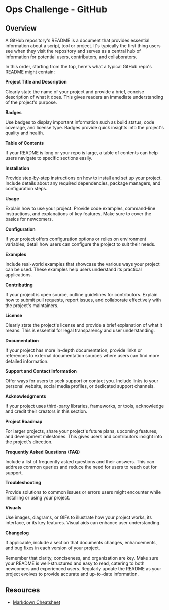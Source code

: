 # Ops Challenge - GitHub

## Overview

A GitHub repository's README is a document that provides essential information about a script, tool or project. It's typically the first thing users see when they visit the repository and serves as a central hub of information for potential users, contributors, and collaborators. 

In this order, starting from the top, here's what a typical GitHub repo's README might contain:

**Project Title and Description**

Clearly state the name of your project and provide a brief, concise description of what it does. This gives readers an immediate understanding of the project's purpose.

**Badges**

Use badges to display important information such as build status, code coverage, and license type. Badges provide quick insights into the project's quality and health.

**Table of Contents**

If your README is long or your repo is large, a table of contents can help users navigate to specific sections easily.

**Installation**

Provide step-by-step instructions on how to install and set up your project. Include details about any required dependencies, package managers, and configuration steps.

**Usage**

Explain how to use your project. Provide code examples, command-line instructions, and explanations of key features. Make sure to cover the basics for newcomers.

**Configuration**

If your project offers configuration options or relies on environment variables, detail how users can configure the project to suit their needs.

**Examples**

Include real-world examples that showcase the various ways your project can be used. These examples help users understand its practical applications.

**Contributing**

If your project is open source, outline guidelines for contributors. Explain how to submit pull requests, report issues, and collaborate effectively with the project's maintainers.

**License**

Clearly state the project's license and provide a brief explanation of what it means. This is essential for legal transparency and user understanding.

**Documentation**

If your project has more in-depth documentation, provide links or references to external documentation sources where users can find more detailed information.

**Support and Contact Information**

Offer ways for users to seek support or contact you. Include links to your personal website, social media profiles, or dedicated support channels.

**Acknowledgments**

If your project uses third-party libraries, frameworks, or tools, acknowledge and credit their creators in this section.

**Project Roadmap**

For larger projects, share your project's future plans, upcoming features, and development milestones. This gives users and contributors insight into the project's direction.

**Frequently Asked Questions (FAQ)**

Include a list of frequently asked questions and their answers. This can address common queries and reduce the need for users to reach out for support.

**Troubleshooting**

Provide solutions to common issues or errors users might encounter while installing or using your project.

**Visuals**

Use images, diagrams, or GIFs to illustrate how your project works, its interface, or its key features. Visual aids can enhance user understanding.

**Changelog**

If applicable, include a section that documents changes, enhancements, and bug fixes in each version of your project.

Remember that clarity, conciseness, and organization are key. Make sure your README is well-structured and easy to read, catering to both newcomers and experienced users. Regularly update the README as your project evolves to provide accurate and up-to-date information.

## Resources

- [Markdown Cheatsheet](https://www.markdownguide.org/cheat-sheet/)
